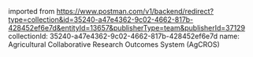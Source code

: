 imported from https://www.postman.com/v1/backend/redirect?type=collection&id=35240-a47e4362-9c02-4662-817b-428452ef6e7d&entityId=13657&publisherType=team&publisherId=37129
collectionId: 35240-a47e4362-9c02-4662-817b-428452ef6e7d
name: Agricultural Collaborative Research Outcomes System
                                    (AgCROS)